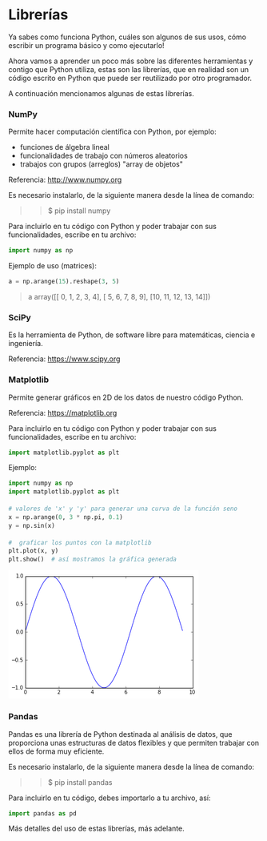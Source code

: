 # Librerías

Ya sabes como funciona Python, cuáles son algunos de sus usos, cómo escribir un programa básico y como ejecutarlo!

Ahora vamos a aprender un poco más sobre las diferentes herramientas y contigo que Python utiliza, estas son las librerías, que en realidad son un código escrito en Python que puede ser reutilizado por otro programador.

A continuación mencionamos algunas de estas librerías.

### NumPy

Permite hacer computación científica con Python, por ejemplo:

* funciones de álgebra lineal
* funcionalidades de trabajo con números aleatorios
* trabajos con grupos (arreglos) "array de objetos"

Referencia: http://www.numpy.org

Es necesario instalarlo, de la siguiente manera desde la línea de comando:
>> $ pip install numpy

Para incluirlo en tu código con Python y poder trabajar con sus funcionalidades, escribe en tu archivo:
```python
import numpy as np
```

Ejemplo de uso (matrices):

```python
a = np.arange(15).reshape(3, 5)
```

> a
array([[ 0,  1,  2,  3,  4],
       [ 5,  6,  7,  8,  9],
       [10, 11, 12, 13, 14]])


### SciPy

Es la herramienta de Python, de software libre para matemáticas, ciencia e ingeniería.

Referencia: https://www.scipy.org


### Matplotlib

Permite generar gráficos en 2D de los datos de nuestro código Python.

Referencia: https://matplotlib.org

Para incluirlo en tu código con Python y poder trabajar con sus funcionalidades, escribe en tu archivo:
```python
import matplotlib.pyplot as plt
```

Ejemplo:

```python
import numpy as np
import matplotlib.pyplot as plt

# valores de 'x' y 'y' para generar una curva de la función seno
x = np.arange(0, 3 * np.pi, 0.1)
y = np.sin(x)

#  graficar los puntos con la matplotlib
plt.plot(x, y)
plt.show()  # así mostramos la gráfica generada
```

![Gráfica generada con Matplotlib](sine.png)





### Pandas

Pandas es una librería de Python destinada al análisis de datos, que proporciona unas estructuras de datos flexibles y que permiten trabajar con ellos de forma muy eficiente.

Es necesario instalarlo, de la siguiente manera desde la línea de comando:
>> $ pip install pandas

Para incluirlo en tu código, debes importarlo a tu archivo, así:

```python
import pandas as pd
```

Más detalles del uso de estas librerías, más adelante.

